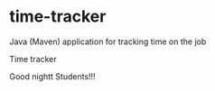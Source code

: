 # time-tracker
Java (Maven) application for tracking time on the job

Time tracker

Good nightt Students!!!
